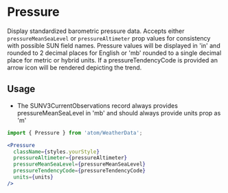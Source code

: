 # Pressure
Display standardized barometric pressure data. Accepts either `pressureMeanSeaLevel` or `pressureAltimeter`
prop values for consistency with possible SUN field names. Pressure values will be displayed in 'in'
and rounded to 2 decimal places for English or 'mb' rounded to a single decimal place for metric or
hybrid units. If a pressureTendencyCode is provided an arrow icon will be rendered depicting the trend.

## Usage

* The SUNV3CurrentObservations record always provides pressureMeanSeaLevel in 'mb' 
and should always provide units prop as 'm'

```jsx
import { Pressure } from 'atom/WeatherData';

<Pressure
  className={styles.yourStyle} 
  pressureAltimeter={pressureAltimeter}
  pressureMeanSeaLevel={pressureMeanSeaLevel}
  pressureTendencyCode={pressureTendencyCode}
  units={units}
/>
```
